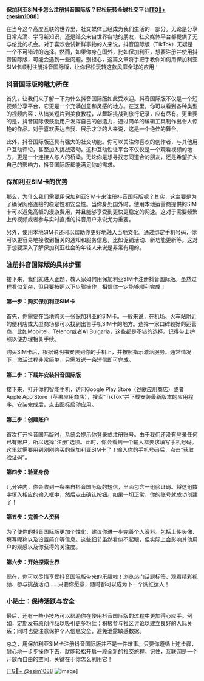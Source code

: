 **保加利亚SIM卡怎么注册抖音国际版？轻松玩转全球社交平台[[TG💪+ @esim1088](https://t.me/s/esim1088)]**

在当今这个高度互联的世界里，社交媒体已经成为我们生活的一部分。无论是分享日常点滴、学习新知识，还是结交来自世界各地的朋友，社交媒体平台都提供了无与伦比的机会。对于喜欢尝试新鲜事物的人来说，抖音国际版（TikTok）无疑是一个不可错过的选择。然而，如果你身在国外，比如保加利亚，想要注册并使用抖音国际版，可能会遇到一些问题。别担心，这篇文章将手把手教你如何用保加利亚SIM卡顺利注册抖音国际版，让你轻松玩转这款风靡全球的应用！

### 抖音国际版的魅力所在

首先，让我们来了解一下为什么抖音国际版如此受欢迎。抖音国际版不仅是一个短视频分享平台，它更是一个充满创意和灵感的地方。在这里，你可以看到各种类型的视频内容：从搞笑短片到美食教程，从舞蹈挑战到旅行记录，应有尽有。更重要的是，抖音国际版鼓励用户发挥自己的创造力，通过简单的编辑工具制作出令人惊艳的作品。对于喜欢表达自我、展示才华的人来说，这是一个绝佳的舞台。

此外，抖音国际版还具有强大的社交功能。你可以关注你喜欢的创作者，与其他用户互动评论，甚至加入挑战活动。这种互动性让平台不仅仅是一个观看视频的地方，更是一个连接人与人的桥梁。无论你是想寻找志同道合的朋友，还是希望扩大自己的影响力，抖音国际版都能满足你的需求。

### 保加利亚SIM卡的优势

那么，为什么我们需要用保加利亚SIM卡来注册抖音国际版呢？其实，这主要是为了确保网络连接的稳定性和安全性。当你身处国外时，使用本地运营商提供的SIM卡可以避免高额的漫游费用，并且能够享受到更快更稳定的网速。这对于需要频繁上传视频或者参与实时直播的抖音用户来说尤为重要。

另外，使用本地SIM卡还可以帮助你更好地融入当地文化。通过绑定手机号码，你可以更容易地接收到相关的通知和服务信息，比如促销活动、新功能更新等。这对于想要深入了解保加利亚社会的年轻人来说是非常有用的。

### 注册抖音国际版的具体步骤

接下来，我们就进入正题，教大家如何用保加利亚SIM卡注册抖音国际版。虽然过程看似复杂，但只要按照以下步骤操作，相信你一定能够顺利完成！

#### 第一步：购买保加利亚SIM卡

首先，你需要在当地购买一张保加利亚的SIM卡。一般来说，在机场、火车站附近的便利店或大型商场都可以找到出售手机SIM卡的地方。选择一家口碑较好的运营商，比如Mobiltel、Telenor或者A1 Bulgaria，这些都是不错的选择。记得带上护照以便办理相关手续。

购买SIM卡后，根据说明书安装到你的手机上，并按照指示激活服务。通常情况下，激活过程非常简单，只需发送一条短信即可完成。

#### 第二步：下载并安装抖音国际版

接下来，打开你的智能手机，访问Google Play Store（谷歌应用商店）或者Apple App Store（苹果应用商店），搜索“TikTok”并下载安装最新版本的应用程序。安装完成后，点击图标启动应用。

#### 第三步：创建账户

首次打开抖音国际版时，系统会提示你登录或注册账号。由于我们还没有登录任何已有账户，所以选择“注册”选项。此时，你会看到一个输入框要求填写手机号码。这里就需要用到刚刚购买的保加利亚SIM卡了！输入你的手机号码后，点击“获取验证码”。

#### 第四步：验证身份

几分钟内，你会收到一条来自抖音国际版的短信，里面包含一组验证码。将这组数字填入相应的输入框中，然后点击确认按钮。如果一切正常，你的账号就成功创建了！

#### 第五步：完善个人资料

为了使你的抖音国际版更加个性化，建议你进一步完善个人资料。包括上传头像、填写昵称以及设置简介等信息。这些细节虽然看似不起眼，但实际上会影响其他用户的观感以及你获得的关注度。

#### 第六步：开始探索世界

现在，你可以尽情享受抖音国际版带来的乐趣啦！浏览热门话题标签、观看精彩视频、参与挑战活动……只要你愿意，随时都可以成为下一个网红达人！

### 小贴士：保持活跃与安全

最后，还有一些小技巧可以帮助你在使用抖音国际版的过程中更加得心应手。例如，定期发布原创作品以吸引更多粉丝；积极参与社区讨论以建立良好的人际关系；同时也要注意保护个人信息安全，避免泄露敏感数据。

总之，用保加利亚SIM卡注册抖音国际版并不是一件难事。只要你遵循上述步骤，耐心地一步步操作下去，就能轻松开启一段全新的社交旅程。记住，互联网是一个开放而自由的空间，关键在于你怎么利用它！

[[TG💪+ @esim1088](https://t.me/s/esim1088) ![Image](https://i.postimg.cc/4NQfJmqS/Snipaste-2025-05-13-00-14-12.png)]